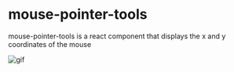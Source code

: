 # mouse-pointer-tools
mouse-pointer-tools is a react component that displays the x and y coordinates of the mouse

![gif](https://cloud.githubusercontent.com/assets/12450298/10974076/3d789f12-83d8-11e5-9798-e4e2107a735d.gif)
